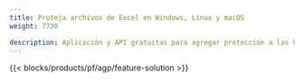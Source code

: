 ```yaml
---
title: Proteja archivos de Excel en Windows, Linux y macOS 
weight: 7730

description: Aplicación y API gratuitas para agregar protección a las hojas de cálculo XLS, XLSX y ODS
---
```

{{< blocks/products/pf/agp/feature-solution >}} 

